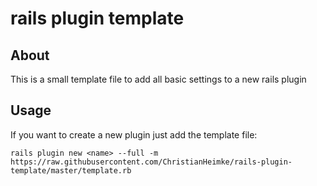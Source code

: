 # rails plugin template

## About

This is a small template file to add all basic settings to a new rails plugin

## Usage

If you want to create a new plugin just add the template file:

```
rails plugin new <name> --full -m https://raw.githubusercontent.com/ChristianHeimke/rails-plugin-template/master/template.rb
```
